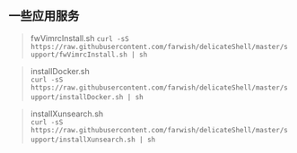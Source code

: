 ## 一些应用服务

> fwVimrcInstall.sh
> `curl -sS https://raw.githubusercontent.com/farwish/delicateShell/master/support/fwVimrcInstall.sh | sh`

> installDocker.sh  
> `curl -sS https://raw.githubusercontent.com/farwish/delicateShell/master/support/installDocker.sh | sh`   

> installXunsearch.sh  
> `curl -sS https://raw.githubusercontent.com/farwish/delicateShell/master/support/installXunsearch.sh | sh`  
